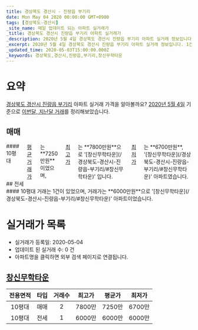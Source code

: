 ```yaml
---
title: 경상북도 경산시 - 진량읍 부기리
date: Mon May 04 2020 00:00:00 GMT+0900
tags: [경상북도-경산시]
_site_name: 매일 업데이트 되는 아파트 실거래가
_title: 경상북도 경산시 진량읍 부기리 아파트 실거래가
_description: 2020년 5월 4일 경상북도 경산시 진량읍 부기리 아파트 실거래 정보입니다. 1건 아파트 정보가 있습니다.
_excerpt: 2020년 5월 4일 경상북도 경산시 진량읍 부기리 아파트 실거래 정보입니다. 1건 아파트 정보가 있습니다.
_updated_time: 2020-05-03T15:00:00.000Z
_keywords: 경상북도,경산시,진량읍,부기리,창신무학타운
---
```





# 요약
<ins>경상북도 경산시 진량읍 부기리</ins> 아파트 실거래 가격을 알아볼까요? <ins>2020년 5월 4일</ins> 기준으로 <ins>이번달, 지난달 거래</ins>를 정리해보았습니다.

## 매매
<div class="container">
<div class="twelve columns" markdown="1">
#### 10평대
<ins>평균 거래가</ins>는 **7250만원**이었으며, <ins>최고가</ins>는 **7800만원**으로 '[창신무학타운](/경상북도-경산시-진량읍-부기리/#창신무학타운)' 입니다. <ins>최저가</ins>는 **6700만원**, '[창신무학타운](/경상북도-경산시-진량읍-부기리/#창신무학타운)' 아파트였습니다.
</div>
</div>
## 전세
<div class="container">
<div class="twelve columns" markdown="1">
#### 10평대
거래는 1건이 있었으며, 거래가는 **6000만원**으로 '[창신무학타운](/경상북도-경산시-진량읍-부기리/#창신무학타운)' 아파트이었습니다.
</div>
</div>



# 실거래가 목록
- 실거래가 등록일: 2020-05-04
- 업데이트 된 실거래 수: 0 건
- 아파트명을 클릭하면 외부 검색 페이지로 연결됩니다.

## [창신무학타운](#창신무학타운)

|전용면적|타입|거래수|최고가|평균가|최저가|
|:---:|:---:|:---:|:---:|:---:|:---:|
|10평대|<span class="deal-type-1">매매</span>|2|7800만|7250만|6700만|
|10평대|<span class="deal-type-2">전세</span>|1|6000만|6000만|6000만|

<br/>




